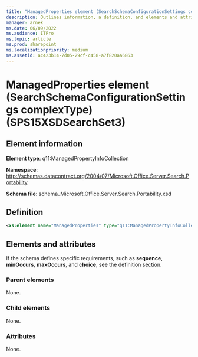 ```yaml
---
title: "ManagedProperties element (SearchSchemaConfigurationSettings complexType) (SPS15XSDSearchSet3)"
description: Outlines information, a definition, and elements and attributes for the ManagedProperties element in Sharepoint.
manager: arnek
ms.date: 06/09/2022
ms.audience: ITPro
ms.topic: article
ms.prod: sharepoint
ms.localizationpriority: medium
ms.assetid: ac423b14-7d05-29cf-c458-a7f820aa6863
---
```


# ManagedProperties element (SearchSchemaConfigurationSettings complexType) (SPS15XSDSearchSet3)

 
  
## Element information
**Element type**: q11:ManagedPropertyInfoCollection

**Namespace**: http://schemas.datacontract.org/2004/07/Microsoft.Office.Server.Search.Portability 

**Schema file**: schema_Microsoft.Office.Server.Search.Portability.xsd 
   
## Definition

```XML
<xs:element name="ManagedProperties" type="q11:ManagedPropertyInfoCollection" minOccurs="0"></xs:element>

```

## Elements and attributes

If the schema defines specific requirements, such as **sequence**, **minOccurs**, **maxOccurs**, and **choice**, see the definition section. 
  
### Parent elements

None.
  
### Child elements

None.
  
### Attributes

None.
  

